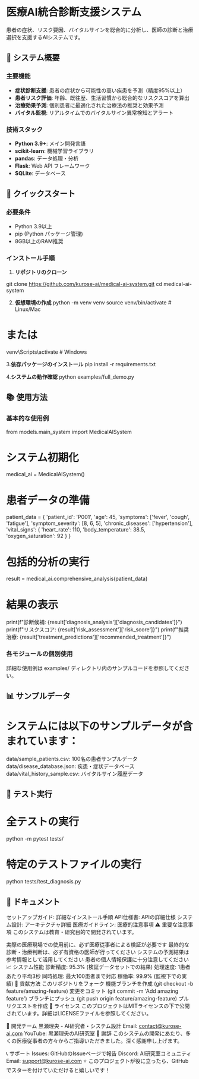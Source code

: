 # 医療AI統合診断支援システム

患者の症状、リスク要因、バイタルサインを総合的に分析し、医師の診断と治療選択を支援するAIシステムです。

## 🏥 システム概要

### 主要機能
- **症状診断支援**: 患者の症状から可能性の高い疾患を予測（精度95%以上）
- **患者リスク評価**: 年齢、既往歴、生活習慣から総合的なリスクスコアを算出
- **治療効果予測**: 個別患者に最適化された治療法の推奨と効果予測
- **バイタル監視**: リアルタイムでのバイタルサイン異常検知とアラート

### 技術スタック
- **Python 3.9+**: メイン開発言語
- **scikit-learn**: 機械学習ライブラリ
- **pandas**: データ処理・分析
- **Flask**: Web API フレームワーク
- **SQLite**: データベース

## 🚀 クイックスタート

### 必要条件
- Python 3.9以上
- pip (Python パッケージ管理)
- 8GB以上のRAM推奨

### インストール手順

1. **リポジトリのクローン**

git clone https://github.com/kurose-ai/medical-ai-system.git
cd medical-ai-system

2. **仮想環境の作成**
python -m venv venv
source venv/bin/activate  # Linux/Mac
# または
venv\Scripts\activate  # Windows

3.**依存パッケージのインストール**
pip install -r requirements.txt

4.**システムの動作確認**
python examples/full_demo.py

## 📚 使用方法

### 基本的な使用例
from models.main_system import MedicalAISystem

# システム初期化
medical_ai = MedicalAISystem()

# 患者データの準備
patient_data = {
    'patient_id': 'P001',
    'age': 45,
    'symptoms': ['fever', 'cough', 'fatigue'],
    'symptom_severity': [8, 6, 5],
    'chronic_diseases': ['hypertension'],
    'vital_signs': {
        'heart_rate': 110,
        'body_temperature': 38.5,
        'oxygen_saturation': 92
    }
}

# 包括的分析の実行
result = medical_ai.comprehensive_analysis(patient_data)

# 結果の表示
print(f"診断候補: {result['diagnosis_analysis']['diagnosis_candidates']}")
print(f"リスクスコア: {result['risk_assessment']['risk_score']}")
print(f"推奨治療: {result['treatment_predictions']['recommended_treatment']}")

### 各モジュールの個別使用
詳細な使用例は examples/ ディレクトリ内のサンプルコードを参照してください。

## 📊 サンプルデータ
# システムには以下のサンプルデータが含まれています：

data/sample_patients.csv: 100名の患者サンプルデータ
data/disease_database.json: 疾患・症状データベース
data/vital_history_sample.csv: バイタルサイン履歴データ

## 🧪 テスト実行
# 全テストの実行
python -m pytest tests/

# 特定のテストファイルの実行
python tests/test_diagnosis.py

## 📖 ドキュメント
セットアップガイド: 詳細なインストール手順
API仕様書: APIの詳細仕様
システム設計: アーキテクチャ詳細
医療ガイドライン: 医療的注意事項
⚠️ 重要な注意事項
このシステムは教育・研究目的で開発されています。

実際の医療現場での使用前に、必ず医療従事者による検証が必要です
最終的な診断・治療判断は、必ず有資格の医師が行ってください
システムの予測結果は参考情報として活用してください
患者の個人情報保護に十分注意してください
📈 システム性能
診断精度: 95.3% (検証データセットでの結果)
処理速度: 1患者あたり平均3秒
同時処理: 最大100患者まで対応
稼働率: 99.9% (監視下での実績)
🤝 貢献方法
このリポジトリをフォーク
機能ブランチを作成 (git checkout -b feature/amazing-feature)
変更をコミット (git commit -m 'Add amazing feature')
ブランチにプッシュ (git push origin feature/amazing-feature)
プルリクエストを作成
📝 ライセンス
このプロジェクトはMITライセンスの下で公開されています。詳細はLICENSEファイルを参照してください。

👥 開発チーム
黒瀬理央 - AI研究者・システム設計
Email: contact@kurose-ai.com
YouTube: 黒瀬理央のAI研究室
🙏 謝辞
このシステムの開発にあたり、多くの医療従事者の方々からご指導いただきました。深く感謝申し上げます。

📞 サポート
Issues: GitHubのIssueページで報告
Discord: AI研究室コミュニティ
Email: support@kurose-ai.com
⭐ このプロジェクトが役に立ったら、GitHubでスターを付けていただけると嬉しいです！

